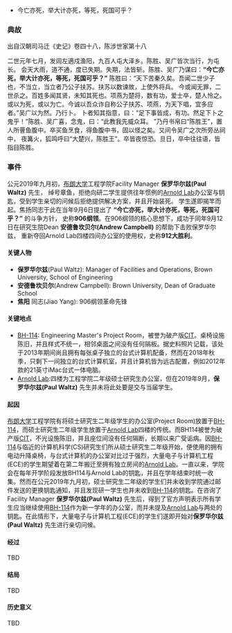 * 今亡亦死，举大计亦死，等死，死国可乎？
### 典故

出自汉朝司马迁《史记》卷四十八，陈涉世家第十八

二世元年七月，发闾左適戍渔阳，九百人屯大泽乡。陈胜、吴广皆次当行，为屯长。
会天大雨，道不通，度已失期。失期，法皆斩。陈胜、吴广乃谋曰：**“今亡亦死，举大计亦死，等死，死国可乎？”**
陈胜曰：“天下苦秦久矣。吾闻二世少子也，不当立，当立者乃公子扶苏。扶苏以数谏故，上使外将兵。
今或闻无罪，二世杀之。百姓多闻其贤，未知其死也。项燕为楚将，数有功，爱士卒，楚人怜之。
或以为死，或以为亡。今诚以吾众诈自称公子扶苏、项燕，为天下唱，宜多应者。”吴广以为然。乃行卜。
卜者知其指意，曰：“足下事皆成，有功。然足下卜之鬼乎！”陈胜、吴广喜，念鬼，曰：“此教我先威众耳。
”乃丹书帛曰“陈胜王”，置人所罾鱼腹中。卒买鱼烹食，得鱼腹中书，固以怪之矣。又间令吴广之次所旁丛祠中，
夜篝火，狐鸣呼曰“大楚兴，陈胜王”。卒皆夜惊恐。旦日，卒中往往语，皆指目陈胜。

### 事件
公元2019年九月初，[布朗大学](https://www.brown.edu)工程学院Facility Manager **保罗华尔兹(Paul Waltz)** 先生，
绰号章鱼，拒绝向研二学生提供往年惯例的[Arnold Lab](https://www.brown.edu/about/administration/biomed/facilities-planning-operations/special-building-notices/arnold-lab)办公室与钥匙，受到学生亲切的问候后拒绝提供解决方案，并且开始装死。
学生遂即揭竿而起。焦扬同志于此在当年9月6日提出了 **“今亡亦死，举大计亦死，等死，死国可乎？”** 的斗争方针，
史称**906纲领**。在906纲领的核心思想下，成功于同年9月12日在研究生院Dean **安德鲁坎贝尔(Andrew Campbell)** 的帮助下击败保罗华尔兹，
重新夺回Arnold Lab四楼四间办公室的使用权，史称**912大胜利**。

#### 关键人物
* **保罗华尔兹**(Paul Waltz): Manager of Facilities and Operations, Brown University, School of Engineering
* **安德鲁坎贝尔**(Andrew Campbell): Brown University, Dean of Graduate School
* **焦阳** 同志(Jiao Yang): 906纲领革命先锋

#### 关键地点
* [BH-114](https://www.brown.edu/Departments/Physics/Ladd/directions/bh.html): Engineering Master's Project Room，被誉为破产版[CIT](https://www.brown.edu/academics/gradschool/computing-information-technology)。桌椅设施陈旧，并且样式不统一，相邻桌面之间没有任何隔板。据史料照片记载，该处于2013年期间尚且拥有每张桌子独立的台式计算机配备，然而在2018年秋季，只剩下一间独立的台式计算机室，并且计算机皆为远古配置，例如2012年款的21英寸iMac台式一体电脑。
* [Arnold Lab](https://www.brown.edu/about/administration/biomed/facilities-planning-operations/special-building-notices/arnold-lab):四楼为工程学院二年级硕士研究生办公室，但在2019年9月，**保罗华尔兹(Paul Waltz)** 先生并未将此处要是交与当届学生。

#### 起因
[布朗大学](https://www.brown.edu)工程学院有将硕士研究生二年级学生的办公室(Project Room)放置于[BH-114](https://www.brown.edu/Departments/Physics/Ladd/directions/bh.html)，而硕士研究生二年级学生放置于[Arnold Lab](https://www.brown.edu/about/administration/biomed/facilities-planning-operations/special-building-notices/arnold-lab)四楼的传统。而BH114被誉为破产版[CIT](https://www.brown.edu/academics/gradschool/computing-information-technology)，不光设施陈旧，并且座位间没有任何隔断，长期以来广受诟病。因[BH-114](https://www.brown.edu/Departments/Physics/Ladd/directions/bh.html)与临近的计算机科学(CS)研究生们所从硕士研究生二年级开始，便使用的拥有电动升降桌椅，与台式计算机的办公室对比过于强烈，大量电子与计算机工程(ECE)的学生期望着在第二年搬迁至拥有独立房间的[Arnold Lab](https://www.brown.edu/about/administration/biomed/facilities-planning-operations/special-building-notices/arnold-lab)。一直以来，学院会在每年开学阶段发放BH114与Arnold Lab的钥匙，并且在学年结束时统一收集。然而在公元2019年九月初，硕士研究生二年级的学生们并未收到学院通过邮件发送的更换钥匙通知，并且发现研一学生也并未收到[BH-114](https://www.brown.edu/Departments/Physics/Ladd/directions/bh.html)的钥匙。在咨询了Facility Manager **保罗华尔兹(Paul Waltz)** 先生后，得到了官方声明表示所有学生应当继续使用[BH-114](https://www.brown.edu/Departments/Physics/Ladd/directions/bh.html)作为新一学年的办公室，而并未提及[Arnold Lab](https://www.brown.edu/about/administration/biomed/facilities-planning-operations/special-building-notices/arnold-lab)与两处的钥匙。在此情形下，大量电子与计算机工程(ECE)的学生们遂即开始对**保罗华尔兹(Paul Waltz)** 先生进行亲切问候。

#### 经过
TBD

#### 结局
TBD

#### 历史意义
TBD
